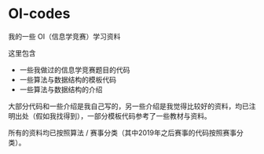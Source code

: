 # OI-codes
我的一些 OI（信息学竞赛）学习资料

这里包含
- 一些我做过的信息学竞赛题目的代码
- 一些算法与数据结构的模板代码
- 一些算法与数据结构的介绍

大部分代码和一些介绍是我自己写的，另一些介绍是我觉得比较好的资料，均已注明出处（假如我找得到），一部分模板代码参考了一些教材与资料。

所有的资料均已按照算法 / 赛事分类（其中2019年之后赛事的代码按照赛事分类）。
